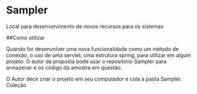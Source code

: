 # Sampler
Local para desenvolvimento de novos recursos para os sistemas

##Como utilizar

Quando for desenvolver uma nova funcionalidade como um método de conexão, o uso de uma servlet, uma estrutura spring, para utilizar em algum projeto. O autor da proposta pode usar o repositório Sampler para armazenar e os código da amostra em questão.

O Autor dece criar o projeto em seu computador e cola a pasta Sampler. Coleção

